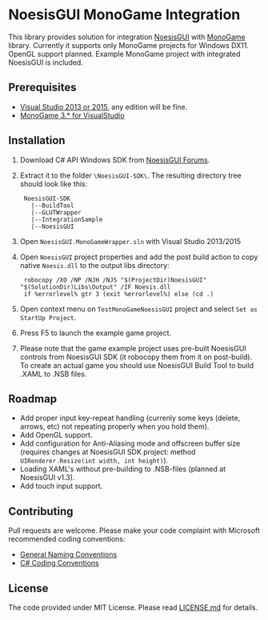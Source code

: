 NoesisGUI MonoGame Integration
=============
This library provides solution for integration [NoesisGUI](http://noesisengine.com) with [MonoGame](http://monogame.net) library.
Currently it supports only MonoGame projects for Windows DX11. OpenGL support planned.
Example MonoGame project with integrated NoesisGUI is included.

Prerequisites
-----
* [Visual Studio 2013 or 2015](https://www.visualstudio.com/), any edition will be fine.
* [MonoGame 3.* for VisualStudio](http://monogame.net)

Installation
-----
1. Download C# API Windows SDK from [NoesisGUI Forums](http://www.noesisengine.com/forums/viewtopic.php?f=3&t=91).
2. Extract it to the folder `\NoesisGUI-SDK\`. The resulting directory tree should look like this:
        
        NoesisGUI-SDK
          |--BuildTool
          |--GLUTWrapper
          |--IntegrationSample
          |--NoesisGUI
        
3. Open `NoesisGUI.MonoGameWrapper.sln` with Visual Studio 2013/2015
4. Open `NoesisGUI` project properties and add the post build action to copy native `Noesis.dll` to the output libs directory:
        
        robocopy /XO /NP /NJH /NJS "$(ProjectDir)NoesisGUI" "$(SolutionDir)Libs\Output" /IF Noesis.dll
        if %errorlevel% gtr 3 (exit %errorlevel%) else (cd .)
        
5. Open context menu on `TestMonoGameNoesisGUI` project and select `Set as StartUp Project`.
6. Press F5 to launch the example game project.
7. Please note that the game example project uses pre-built NoesisGUI controls from NoesisGUI SDK (it robocopy them from it on post-build). To create an actual game you should use NoesisGUI Build Tool to build .XAML to .NSB files.

Roadmap
-----
* Add proper input key-repeat handling (currenly some keys (delete, arrows, etc) not repeating properly when you hold them).
* Add OpenGL support.
* Add configuration for Anti-Aliasing mode and offscreen buffer size (requires changes at NoesisGUI SDK project: method `UIRenderer.Resize(int width, int height)`).
* Loading XAML's without pre-building to .NSB-files (planned at NoesisGUI v1.3).
* Add touch input support.

Contributing
-----
Pull requests are welcome.
Please make your code complaint with Microsoft recommended coding conventions:
* [General Naming Conventions](https://msdn.microsoft.com/en-us/library/ms229045%28v=vs.110%29.aspx) 
* [C# Coding Conventions](https://msdn.microsoft.com/en-us/library/ff926074.aspx)

License
-----
The code provided under MIT License. Please read [LICENSE.md](LICENSE.md) for details.

